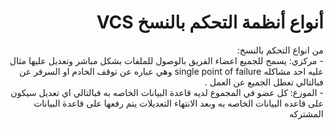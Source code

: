 # <div dir="rtl"> أنواع أنظمة التحكم بالنسخ VCS </div>

  
  

<div  dir="rtl">من انواع التحكم بالنسخ: </div>

  <div dir="rtl">-   مركزي: يسمح للجميع اعضاء الفريق بالوصول   للملفات بشكل مباشر وتعديل عليها مثال عليه احد مشاكله single point of failure وهي عباره عن توقف الخادم او السرفر عن فبالتالي تعطل الجميع عن العمل .</div>


<div dir="rtl">-  الموزع: كل عضو في المجموع لديه قاعدة البيانات الخاصه به فبالتالي اي تعديل سيكون على قاعده البيانات الخاصه به وبعد الانتهاء التعديلات يتم رفعها على قاعدة البيانات المشتركه</div>